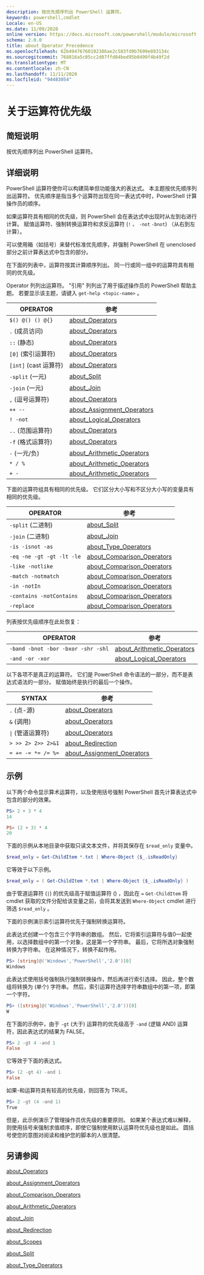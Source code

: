 ```yaml
---
description: 按优先顺序列出 PowerShell 运算符。
keywords: powershell,cmdlet
Locale: en-US
ms.date: 11/09/2020
online version: https://docs.microsoft.com/powershell/module/microsoft.powershell.core/about/about_operator_precedence?view=powershell-6&WT.mc_id=ps-gethelp
schema: 2.0.0
title: about_Operator_Precedence
ms.openlocfilehash: 62b49476760192386ae2c583fd9b7699e893134c
ms.sourcegitcommit: 768816a5c05cc2d07ffd84bed95b0499f4b49f2d
ms.translationtype: MT
ms.contentlocale: zh-CN
ms.lasthandoff: 11/11/2020
ms.locfileid: "94483054"
---
```

# <a name="about-operator-precedence"></a>关于运算符优先级

## <a name="short-description"></a>简短说明
按优先顺序列出 PowerShell 运算符。

## <a name="long-description"></a>详细说明

PowerShell 运算符使你可以构建简单但功能强大的表达式。 本主题按优先顺序列出运算符。 优先顺序是指当多个运算符出现在同一表达式中时，PowerShell 计算操作员的顺序。

如果运算符具有相同的优先级，则 PowerShell 会在表达式中出现时从左到右进行计算。 赋值运算符、强制转换运算符和求反运算符 (`!` 、 `-not` `-bnot`) （从右到左计算）。

可以使用箱（如括号）来替代标准优先顺序，并强制 PowerShell 在 unenclosed 部分之前计算表达式中包含的部分。

在下面的列表中，运算符按其计算顺序列出。 同一行或同一组中的运算符具有相同的优先级。

Operator 列列出运算符。 "引用" 列列出了用于描述操作员的 PowerShell 帮助主题。 若要显示该主题，请键入 `get-help <topic-name>` 。

|         OPERATOR         |           参考            |
| ------------------------ | ------------------------------ |
| `$() @() () @{}`         | [about_Operators][]            |
| `.` (成员访问)       | [about_Operators][]            |
| `::` (静态)             | [about_Operators][]            |
| `[0]` (索引运算符)    | [about_Operators][]            |
| `[int]` (cast 运算符)  | [about_Operators][]            |
| `-split` (一元)          | [about_Split][]                |
| `-join` (一元)           | [about_Join][]                 |
| `,` (逗号运算符)      | [about_Operators][]            |
| `++ --`                  | [about_Assignment_Operators][] |
| `! -not`                 | [about_Logical_Operators][]    |
| `..` (范围运算符)     | [about_Operators][]            |
| `-f` (格式运算符)    | [about_Operators][]            |
| `-` (一元/负)      | [about_Arithmetic_Operators][] |
| `* / %`                  | [about_Arithmetic_Operators][] |
| `+ -`                    | [about_Arithmetic_Operators][] |

下面的运算符组具有相同的优先级。 它们区分大小写和不区分大小写的变量具有相同的优先级。

|         OPERATOR          |           参考            |
| ------------------------- | ------------------------------ |
| `-split` (二进制)          | [about_Split][]                |
| `-join` (二进制)           | [about_Join][]                 |
| `-is -isnot -as`          | [about_Type_Operators][]       |
| `-eq -ne -gt -gt -lt -le` | [about_Comparison_Operators][] |
| `-like -notlike`          | [about_Comparison_Operators][] |
| `-match -notmatch`        | [about_Comparison_Operators][] |
| `-in -notIn`              | [about_Comparison_Operators][] |
| `-contains -notContains`  | [about_Comparison_Operators][] |
| `-replace`                | [about_Comparison_Operators][] |

列表按优先级顺序在此处恢复：

|                OPERATOR                 |           参考            |
| --------------------------------------- | ------------------------------ |
| `-band -bnot -bor -bxor -shr -shl`      | [about_Arithmetic_Operators][] |
| `-and -or -xor`                         | [about_Logical_Operators][]    |

以下各项不是真正的运算符。 它们是 PowerShell 命令语法的一部分，而不是表达式语法的一部分。 赋值始终是执行的最后一个操作。

|                SYNTAX                   |           参考            |
| --------------------------------------- | ------------------------------ |
| `.` (点-源)                         | [about_Operators][]            |
| `&` (调用)                               | [about_Operators][]            |
| <code>&#124;</code> (管道运算符)  | [about_Operators][]            |
| `> >> 2> 2>> 2>&1`                      | [about_Redirection][]          |
| `= += -= *= /= %=`                      | [about_Assignment_Operators][] |

## <a name="examples"></a>示例

以下两个命令显示算术运算符，以及使用括号强制 PowerShell 首先计算表达式中包含的部分的效果。

```powershell
PS> 2 + 3 * 4
14

PS> (2 + 3) * 4
20
```

下面的示例从本地目录中获取只读文本文件，并将其保存在 `$read_only` 变量中。

```powershell
$read_only = Get-ChildItem *.txt | Where-Object {$_.isReadOnly}
```

它等效于以下示例。

```powershell
$read_only = ( Get-ChildItem *.txt | Where-Object {$_.isReadOnly} )
```

由于管道运算符 (`|`) 的优先级高于赋值运算符 () ，因此在 `=` `Get-ChildItem` 将 cmdlet 获取的文件分配给该变量之前，会将其发送到 `Where-Object` cmdlet 进行筛选 `$read_only` 。

下面的示例演示索引运算符优先于强制转换运算符。

此表达式创建一个包含三个字符串的数组。 然后，它将索引运算符与值0一起使用，以选择数组中的第一个对象，这是第一个字符串。 最后，它将所选对象强制转换为字符串。 在这种情况下，转换不起作用。

```powershell
PS> [string]@('Windows','PowerShell','2.0')[0]
Windows
```

此表达式使用括号强制执行强制转换操作，然后再进行索引选择。 因此，整个数组将转换为 (单个) 字符串。 然后，索引运算符选择字符串数组中的第一项，即第一个字符。

```powershell
PS> ([string]@('Windows','PowerShell','2.0'))[0]
W
```

在下面的示例中，由于 `-gt` (大于) 运算符的优先级高于 `-and` (逻辑 AND) 运算符，因此表达式的结果为 FALSE。

```powershell
PS> 2 -gt 4 -and 1
False
```

它等效于下面的表达式。

```powershell
PS> (2 -gt 4) -and 1
False
```

如果-和运算符具有较高的优先级，则回答为 TRUE。

```powershell
PS> 2 -gt (4 -and 1)
True
```

但是，此示例演示了管理操作员优先级的重要原则。 如果某个表达式难以解释，则使用括号来强制求值顺序，即使它强制使用默认运算符优先级也是如此。 圆括号使您的意图对阅读和维护您的脚本的人很清楚。

## <a name="see-also"></a>另请参阅

[about_Operators][]

[about_Assignment_Operators][]

[about_Comparison_Operators][]

[about_Arithmetic_Operators][]

[about_Join][]

[about_Redirection][]

[about_Scopes][]

[about_Split][]

[about_Type_Operators][]

<!-- reference links -->
[about_Arithmetic_Operators]: about_Arithmetic_Operators.md
[about_Assignment_Operators]: about_Assignment_Operators.md
[about_Comparison_Operators]: about_Comparison_Operators.md
[about_Join]: about_Join.md
[about_Logical_Operators]: about_logical_operators.md
[about_Operators]: about_Operators.md
[about_Redirection]: about_Redirection.md
[about_Scopes]: about_Scopes.md
[about_Split]: about_Split.md
[about_Type_Operators]: about_Type_Operators.md
